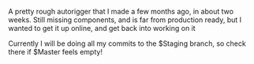A pretty rough autorigger that I made a few months ago, in about two weeks.
Still missing components, and is far from production ready, but I wanted to get it up online, and get back into working on it

Currently I will be doing all my commits to the $Staging branch, so check there if $Master feels empty!
